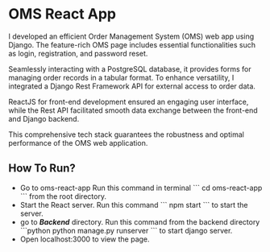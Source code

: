 <h1>OMS React App</h1>

I developed an efficient Order Management System (OMS) web app using Django. The feature-rich OMS page includes essential functionalities such as login, registration, and password reset. 

Seamlessly interacting with a PostgreSQL database, it provides forms for managing order records in a tabular format. To enhance versatility, I integrated a Django Rest Framework API for external access to order data. 

ReactJS for front-end development ensured an engaging user interface, while the Rest API facilitated smooth data exchange between the front-end and Django backend.

This comprehensive tech stack guarantees the robustness and optimal performance of the OMS web application.

<h2>How To Run?</h2>

<ul>
<li> Go to oms-react-app
        Run this command in terminal 
        ```
        cd oms-react-app
        ``` 
        from the root directory.
</li>

<li> Start the React server.
        Run this command 
        ```
        npm start
        ```
        to start the server.
</li>
<li> go to <b><i>Backend</i></b> directory.
        Run this command from the backend directory 
        ```python
        python manage.py runserver
        ```
        to start django server.
</li>
<li>
 Open <a>localhost:3000</a> to view the page.
 </li>
</ul>
